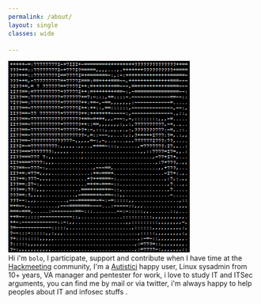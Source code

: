 ```yaml
---
permalink: /about/
layout: single
classes: wide

--- 
```

![](/assets/images/profile.png)<br>
Hi i'm ```bolo```, I participate, support and contribute when I have time at the [Hackmeeting](https://hackmeeting.org) community, I'm a [Autistici](https://www.autistici.org) happy user, Linux sysadmin from 10+ years, VA manager and pentester for work, i love to study IT and ITSec arguments, you can find me by mail or via twitter, i'm always happy to help peoples about IT and infosec stuffs .
